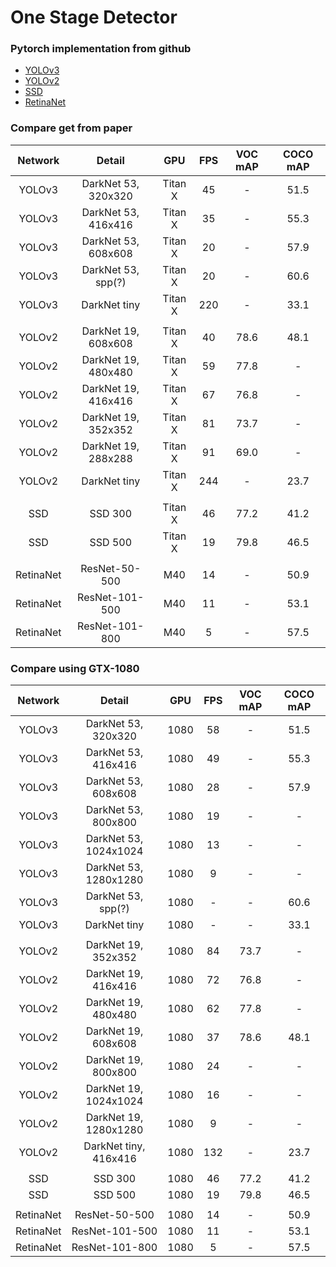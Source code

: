 # One Stage Detector


### Pytorch implementation from github

- [YOLOv3](https://github.com/eriklindernoren/PyTorch-YOLOv3.git)
- [YOLOv2](https://github.com/marvis/pytorch-yolo2.git)
- [SSD](https://github.com/amdegroot/ssd.pytorch.git)
- [RetinaNet](https://github.com/kuangliu/pytorch-retinanet.git)


### Compare get from paper

| Network | Detail  | GPU   | FPS    | VOC mAP  | COCO mAP |
| :-----: | :----:  | :---: | :---:  | :------: | :------: |
| YOLOv3 | DarkNet 53, 320x320  |  Titan X   | 45 | - | 51.5 |
| YOLOv3 | DarkNet 53, 416x416  |  Titan X   | 35 | - | 55.3 |
| YOLOv3 | DarkNet 53, 608x608  |  Titan X   | 20 | - | 57.9 |
| YOLOv3 | DarkNet 53, spp(?)  |  Titan X   | 20 | - | 60.6 |
| YOLOv3 | DarkNet tiny  |  Titan X   | 220 | - | 33.1 |
|  |  |  |  |  |
| YOLOv2 | DarkNet 19, 608x608  |  Titan X | 40  | 78.6 | 48.1 |
| YOLOv2 | DarkNet 19, 480x480  |  Titan X | 59  |  77.8 | - |
| YOLOv2 | DarkNet 19, 416x416  |  Titan X | 67  | 76.8 | - |
| YOLOv2 | DarkNet 19, 352x352  |  Titan X | 81  | 73.7 | - |
| YOLOv2 | DarkNet 19, 288x288  |  Titan X | 91  | 69.0 | - |
| YOLOv2 | DarkNet tiny  |  Titan X | 244 | - | 23.7 |
|  |  |  |  |  |
| SSD | SSD 300  |  Titan X   | 46 | 77.2 | 41.2 |
| SSD | SSD 500  |  Titan X   | 19 | 79.8 | 46.5 |
|  |  |  |  |  |
| RetinaNet | ResNet-50-500  |  M40   | 14 | - | 50.9 |
| RetinaNet | ResNet-101-500  |  M40   | 11 | - | 53.1 |
| RetinaNet | ResNet-101-800  |  M40   | 5 | - | 57.5 |


### Compare using GTX-1080

| Network | Detail  | GPU   | FPS    | VOC mAP  | COCO mAP |
| :-----: | :----:  | :---: | :---:  | :------: | :------: |
| YOLOv3 | DarkNet 53, 320x320  |  1080   | 58 | - | 51.5 |
| YOLOv3 | DarkNet 53, 416x416  |  1080   | 49 | - | 55.3 |
| YOLOv3 | DarkNet 53, 608x608  |  1080   | 28 | - | 57.9 |
| YOLOv3 | DarkNet 53, 800x800  |  1080   | 19 | - | - |
| YOLOv3 | DarkNet 53, 1024x1024  |  1080   | 13 | - | - |
| YOLOv3 | DarkNet 53, 1280x1280  |  1080   | 9 | - | - |
| YOLOv3 | DarkNet 53, spp(?)  |  1080   | - | - | 60.6 |
| YOLOv3 | DarkNet tiny  |  1080   | - | - | 33.1 |
|  |  |  |  |  |
| YOLOv2 | DarkNet 19, 352x352  |  1080 | 84  | 73.7 | - |
| YOLOv2 | DarkNet 19, 416x416  |  1080 | 72  | 76.8 | - |
| YOLOv2 | DarkNet 19, 480x480  |  1080 | 62  |  77.8 | - |
| YOLOv2 | DarkNet 19, 608x608  |  1080 | 37  | 78.6 | 48.1 |
| YOLOv2 | DarkNet 19, 800x800  |  1080 | 24  | - | - |
| YOLOv2 | DarkNet 19, 1024x1024  |  1080 | 16  | - | - |
| YOLOv2 | DarkNet 19, 1280x1280  |  1080 | 9  | - | - |
| YOLOv2 | DarkNet tiny, 416x416  |  1080 | 132 | - | 23.7 |
|  |  |  |  |  |
| SSD | SSD 300  |  1080 | 46 | 77.2 | 41.2 |
| SSD | SSD 500  |  1080 | 19 | 79.8 | 46.5 |
|  |  |  |  |  |
| RetinaNet | ResNet-50-500  |  1080   | 14 | - | 50.9 |
| RetinaNet | ResNet-101-500  |  1080   | 11 | - | 53.1 |
| RetinaNet | ResNet-101-800  |  1080   | 5 | - | 57.5 |
